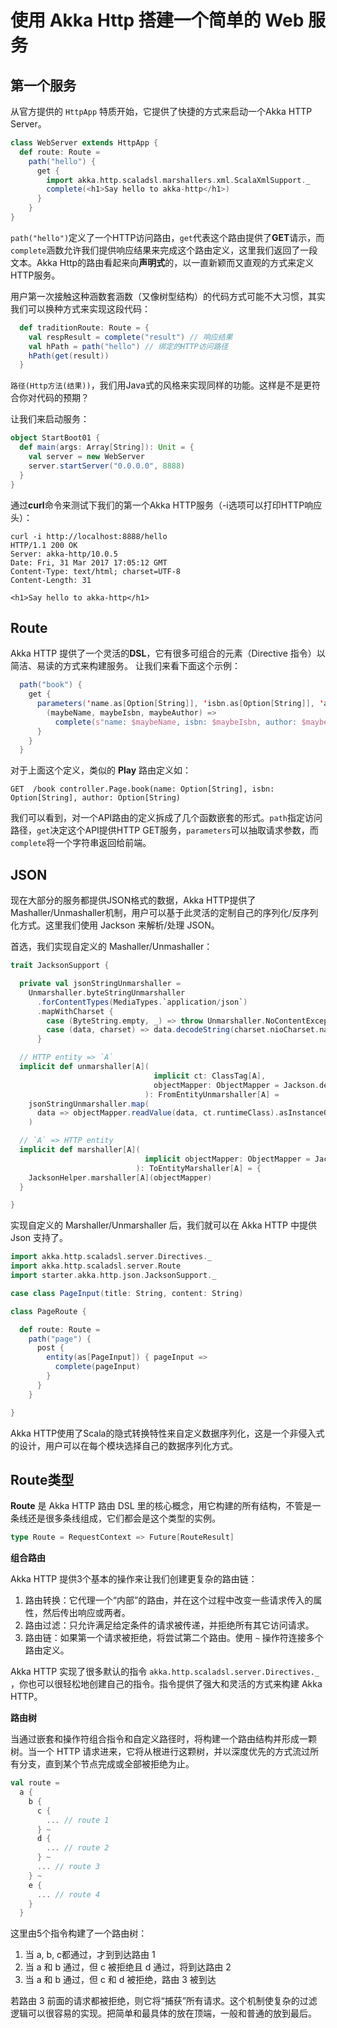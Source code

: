 # 使用 Akka Http 搭建一个简单的 Web 服务

## 第一个服务

从官方提供的 `HttpApp` 特质开始，它提供了快捷的方式来启动一个Akka HTTP Server。

```scala
class WebServer extends HttpApp {
  def route: Route =
    path("hello") {
      get {
        import akka.http.scaladsl.marshallers.xml.ScalaXmlSupport._
        complete(<h1>Say hello to akka-http</h1>)
      }
    }
}
```

`path("hello")`定义了一个HTTP访问路由，`get`代表这个路由提供了**GET**请示，而`complete`涵数允许我们提供响应结果来完成这个路由定义，这里我们返回了一段文本。Akka Http的路由看起来向**声明式**的，以一直新颖而又直观的方式来定义HTTP服务。

用户第一次接触这种涵数套涵数（又像树型结构）的代码方式可能不大习惯，其实我们可以换种方式来实现这段代码：

```scala
  def traditionRoute: Route = {
    val respResult = complete("result") // 响应结果
    val hPath = path("hello") // 绑定的HTTP访问路径
    hPath(get(result)) 
  }
```

`路径(Http方法(结果))`，我们用Java式的风格来实现同样的功能。这样是不是更符合你对代码的预期？

让我们来启动服务：

```scala
object StartBoot01 {
  def main(args: Array[String]): Unit = {
    val server = new WebServer
    server.startServer("0.0.0.0", 8888)
  }
}
```

通过**curl**命令来测试下我们的第一个Akka HTTP服务（-i选项可以打印HTTP响应头）：

```
curl -i http://localhost:8888/hello
HTTP/1.1 200 OK
Server: akka-http/10.0.5
Date: Fri, 31 Mar 2017 17:05:12 GMT
Content-Type: text/html; charset=UTF-8
Content-Length: 31

<h1>Say hello to akka-http</h1>
```

## Route

Akka HTTP 提供了一个灵活的**DSL**，它有很多可组合的元素（Directive 指令）以简洁、易读的方式来构建服务。
让我们来看下面这个示例：

```scala
  path("book") {
    get {
      parameters('name.as[Option[String]], 'isbn.as[Option[String]], 'author.as[Option[String]]) {
        (maybeName, maybeIsbn, maybeAuthor) =>
          complete(s"name: $maybeName, isbn: $maybeIsbn, author: $maybeAuthor")
      }
    }
  }
```

对于上面这个定义，类似的 **Play** 路由定义如：

```
GET  /book controller.Page.book(name: Option[String], isbn: Option[String], author: Option[String)
```

我们可以看到，对一个API路由的定义拆成了几个函数嵌套的形式。`path`指定访问路径，`get`决定这个API提供HTTP GET服务，`parameters`可以抽取请求参数，而`complete`将一个字符串返回给前端。

## JSON

现在大部分的服务都提供JSON格式的数据，Akka HTTP提供了 Mashaller/Unmashaller机制，用户可以基于此灵活的定制自己的序列化/反序列化方式。这里我们使用 Jackson 来解析/处理 JSON。

首选，我们实现自定义的 Mashaller/Unmashaller：

```scala
trait JacksonSupport {

  private val jsonStringUnmarshaller =
    Unmarshaller.byteStringUnmarshaller
      .forContentTypes(MediaTypes.`application/json`)
      .mapWithCharset {
        case (ByteString.empty, _) => throw Unmarshaller.NoContentException
        case (data, charset) => data.decodeString(charset.nioCharset.name)
      }

  // HTTP entity => `A`
  implicit def unmarshaller[A](
                                implicit ct: ClassTag[A],
                                objectMapper: ObjectMapper = Jackson.defaultObjectMapper
                              ): FromEntityUnmarshaller[A] =
    jsonStringUnmarshaller.map(
      data => objectMapper.readValue(data, ct.runtimeClass).asInstanceOf[A]
    )

  // `A` => HTTP entity
  implicit def marshaller[A](
                              implicit objectMapper: ObjectMapper = Jackson.defaultObjectMapper
                            ): ToEntityMarshaller[A] = {
    JacksonHelper.marshaller[A](objectMapper)
  }

}
```

实现自定义的 Marshaller/Unmarshaller 后，我们就可以在 Akka HTTP 中提供 Json 支持了。

```scala
import akka.http.scaladsl.server.Directives._
import akka.http.scaladsl.server.Route
import starter.akka.http.json.JacksonSupport._

case class PageInput(title: String, content: String)

class PageRoute {

  def route: Route =
    path("page") {
      post {
        entity(as[PageInput]) { pageInput =>
          complete(pageInput)
        }
      }
    }

}
```

Akka HTTP使用了Scala的隐式转换特性来自定义数据序列化，这是一个非侵入式的设计，用户可以在每个模块选择自己的数据序列化方式。

## Route类型

**Route** 是 Akka HTTP 路由 DSL 里的核心概念，用它构建的所有结构，不管是一条线还是很多条线组成，它们都会是这个类型的实例。

```scala
type Route = RequestContext => Future[RouteResult]
```

**组合路由**

Akka HTTP 提供3个基本的操作来让我们创建更复杂的路由链：

1. 路由转换：它代理一个“内部”的路由，并在这个过程中改变一些请求传入的属性，然后传出响应或两者。
2. 路由过滤：只允许满足给定条件的请求被传递，并拒绝所有其它访问请求。
3. 路由链：如果第一个请求被拒绝，将尝试第二个路由。使用 `~` 操作符连接多个路由定义。

Akka HTTP 实现了很多默认的指令 `akka.http.scaladsl.server.Directives._` ，你也可以很轻松地创建自己的指令。指令提供了强大和灵活的方式来构建 Akka HTTP。

**路由树**

当通过嵌套和操作符组合指令和自定义路径时，将构建一个路由结构并形成一颗树。当一个 HTTP 请求进来，它将从根进行这颗树，并以深度优先的方式流过所有分支，直到某个节点完成或全部被拒绝为止。

```scala
val route =
  a {
    b {
      c {
        ... // route 1
      } ~
      d {
        ... // route 2
      } ~
      ... // route 3
    } ~
    e {
      ... // route 4
    }
  }
```

这里由5个指令构建了一个路由树：

1. 当 a, b, c都通过，才到到达路由 1
2. 当 a 和 b 通过，但 c 被拒绝且 d 通过，将到达路由 2
3. 当 a 和 b 通过，但 c 和 d 被拒绝，路由 3 被到达

若路由 3 前面的请求都被拒绝，则它将“捕获”所有请求。这个机制使复杂的过滤逻辑可以很容易的实现。把简单和最具体的放在顶端，一般和普通的放到最后。

